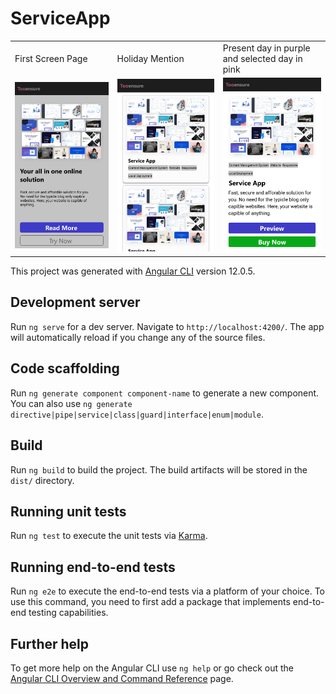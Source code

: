 # ServiceApp

<table>
  <tr>
    <td>First Screen Page</td>
     <td>Holiday Mention</td>
     <td>Present day in purple and selected day in pink</td>
  </tr>
  <tr>
    <td><img width="100%" src="https://github.com/TooensureMaster/ServiceApp/blob/main/src/assets/img/ui/mobile/android/hero.png"></td>
    <td><img width="100%" src="https://github.com/TooensureMaster/ServiceApp/blob/main/src/assets/img/ui/mobile/android/product_list.png"></td>
    <td><img width="100%" src="https://github.com/TooensureMaster/ServiceApp/blob/main/src/assets/img/ui/mobile/android/product_item.png"></td>
  </tr>
 </table>
 
This project was generated with [Angular CLI](https://github.com/angular/angular-cli) version 12.0.5.

## Development server

Run `ng serve` for a dev server. Navigate to `http://localhost:4200/`. The app will automatically reload if you change any of the source files.

## Code scaffolding

Run `ng generate component component-name` to generate a new component. You can also use `ng generate directive|pipe|service|class|guard|interface|enum|module`.

## Build

Run `ng build` to build the project. The build artifacts will be stored in the `dist/` directory.

## Running unit tests

Run `ng test` to execute the unit tests via [Karma](https://karma-runner.github.io).

## Running end-to-end tests

Run `ng e2e` to execute the end-to-end tests via a platform of your choice. To use this command, you need to first add a package that implements end-to-end testing capabilities.

## Further help

To get more help on the Angular CLI use `ng help` or go check out the [Angular CLI Overview and Command Reference](https://angular.io/cli) page.
